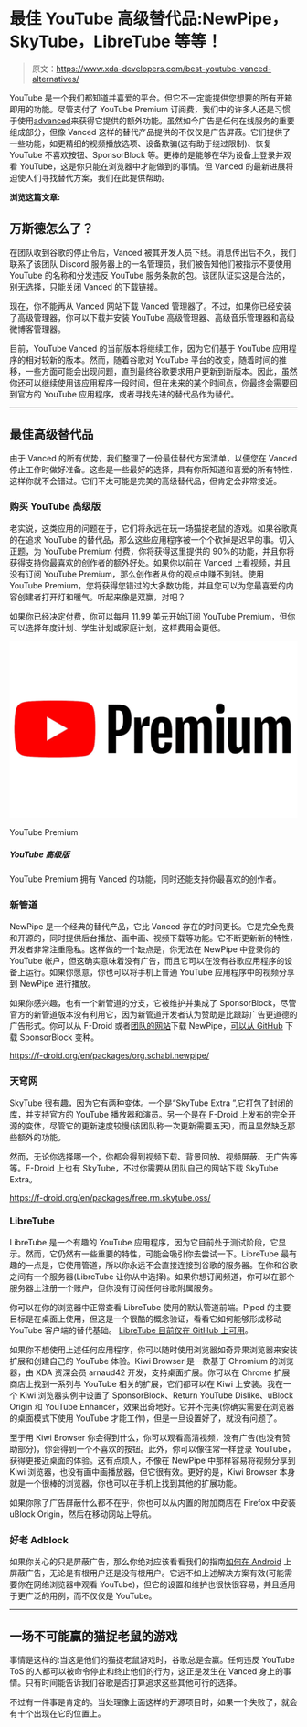 # 最佳 YouTube 高级替代品:NewPipe，SkyTube，LibreTube 等等！

> 原文：<https://www.xda-developers.com/best-youtube-vanced-alternatives/>

YouTube 是一个我们都知道并喜爱的平台。但它不一定能提供您想要的所有开箱即用的功能。尽管支付了 YouTube Premium 订阅费，我们中的许多人还是习惯于使用[advanced](https://www.xda-developers.com/youtube-vanced-apk/)来获得它提供的额外功能。虽然如今广告是任何在线服务的重要组成部分，但像 Vanced 这样的替代产品提供的不仅仅是广告屏蔽。它们提供了一些功能，如更精细的视频播放选项、设备欺骗(这有助于绕过限制)、恢复 YouTube 不喜欢按钮、SponsorBlock 等。更棒的是能够在华为设备上登录并观看 YouTube，这是你只能在浏览器中才能做到的事情。但 Vanced 的最新进展将迫使人们寻找替代方案，我们在此提供帮助。

**浏览这篇文章:**

## 万斯德怎么了？

在团队收到谷歌的停止令后，Vanced 被其开发人员下线。消息传出后不久，我们联系了该团队 Discord 服务器上的一名管理员，我们被告知他们被指示不要使用 YouTube 的名称和分发违反 YouTube 服务条款的包。该团队证实这是合法的，别无选择，只能关闭 Vanced 的下载链接。

现在，你不能再从 Vanced 网站下载 Vanced 管理器了。不过，如果你已经安装了高级管理器，你可以下载并安装 YouTube 高级管理器、高级音乐管理器和高级微博客管理器。

目前，YouTube Vanced 的当前版本将继续工作，因为它们基于 YouTube 应用程序的相对较新的版本。然而，随着谷歌对 YouTube 平台的改变，随着时间的推移，一些方面可能会出现问题，直到最终谷歌要求用户更新到新版本。因此，虽然你还可以继续使用该应用程序一段时间，但在未来的某个时间点，你最终会需要回到官方的 YouTube 应用程序，或者寻找先进的替代品作为替代。

* * *

## 最佳高级替代品

由于 Vanced 的所有优势，我们整理了一份最佳替代方案清单，以便您在 Vanced 停止工作时做好准备。这些是一些最好的选择，具有你所知道和喜爱的所有特性，这样你就不会错过。它们不太可能是完美的高级替代品，但肯定会非常接近。

### 购买 YouTube 高级版

老实说，这类应用的问题在于，它们将永远在玩一场猫捉老鼠的游戏。如果谷歌真的在追求 YouTube 的替代品，那么这些应用程序被一个个砍掉是迟早的事。切入正题，为 YouTube Premium 付费，你将获得这里提供的 90%的功能，并且你将获得支持你最喜欢的创作者的额外好处。如果你以前在 Vanced 上看视频，并且没有订阅 YouTube Premium，那么创作者从你的观点中赚不到钱。使用 YouTube Premium，您将获得您错过的大多数功能，并且您可以为您最喜爱的内容创建者打开灯和暖气。听起来像是双赢，对吧？

如果你已经决定付费，你可以每月 11.99 美元开始订阅 YouTube Premium，但你可以选择年度计划、学生计划或家庭计划，这样费用会更低。

 <picture>![YouTube Premium has 90% of the features of Vanced whilst also giving you the ability to support your favorite creators.](img/21aa00752ca84291fbe696c9b6202223.png)</picture> 

YouTube Premium

##### YouTube 高级版

YouTube Premium 拥有 Vanced 的功能，同时还能支持你最喜欢的创作者。

### 新管道

NewPipe 是一个经典的替代产品，它比 Vanced 存在的时间更长。它是完全免费和开源的，同时提供后台播放、画中画、视频下载等功能。它不断更新新的特性，开发者非常注重隐私。这样做的一个缺点是，你无法在 NewPipe 中登录你的 YouTube 帐户，但这确实意味着没有广告，而且它可以在没有谷歌应用程序的设备上运行。如果你愿意，你也可以将手机上普通 YouTube 应用程序中的视频分享到 NewPipe 进行播放。

如果你感兴趣，也有一个新管道的分支，它被维护并集成了 SponsorBlock，尽管官方的新管道版本没有利用它，因为新管道开发者认为赞助是比跟踪广告更道德的广告形式。你可以从 F-Droid 或者[团队的网站](https://newpipe.net/)下载 NewPipe，[可以从 GitHub](https://github.com/polymorphicshade/NewPipe) 下载 SponsorBlock 变种。

https://f-droid.org/en/packages/org.schabi.newpipe/

### 天穹网

SkyTube 很有趣，因为它有两种变体。一个是“SkyTube Extra ”,它打包了封闭的库，并支持官方的 YouTube 播放器和演员。另一个是在 F-Droid 上发布的完全开源的变体，尽管它的更新速度较慢(该团队称一次更新需要五天)，而且显然缺乏那些额外的功能。

然而，无论你选择哪一个，你都会得到视频下载、背景回放、视频屏蔽、无广告等等。F-Droid 上也有 SkyTube，不过你需要从团队自己的网站下载 SkyTube Extra。

https://f-droid.org/en/packages/free.rm.skytube.oss/

### LibreTube

LibreTube 是一个有趣的 YouTube 应用程序，因为它目前处于测试阶段，它显示。然而，它仍然有一些重要的特性，可能会吸引你去尝试一下。LibreTube 最有趣的一点是，它使用管道，所以你永远不会直接连接到谷歌的服务器。在你和谷歌之间有一个服务器(LibreTube 让你从中选择)。如果你想订阅频道，你可以在那个服务器上注册一个账户，但你没有订阅任何谷歌附属服务。

你可以在你的浏览器中正常查看 LibreTube 使用的默认管道前端。Piped 的主要目标是在桌面上使用，但这是一个很酷的概念验证，看看它如何能够形成移动 YouTube 客户端的替代基础。 [LibreTube 目前仅在 GitHub 上可用](https://github.com/libre-tube/LibreTube/releases)。

如果你不想使用上述任何应用程序，你可以随时使用浏览器如奇异果浏览器来安装扩展和创建自己的 YouTube 体验。Kiwi Browser 是一款基于 Chromium 的浏览器，由 XDA 资深会员 arnaud42 开发，支持桌面扩展。你可以在 Chrome 扩展商店上找到一系列与 YouTube 相关的扩展，它们都可以在 Kiwi 上安装。我在一个 Kiwi 浏览器实例中设置了 SponsorBlock、Return YouTube Dislike、uBlock Origin 和 YouTube Enhancer，效果出奇地好。它并不完美(你确实需要在浏览器的桌面模式下使用 YouTube 才能工作)，但是一旦设置好了，就没有问题了。

至于用 Kiwi Browser 你会得到什么，你可以观看高清视频，没有广告(也没有赞助部分)，你会得到一个不喜欢的按钮。此外，你可以像往常一样登录 YouTube，获得更接近桌面的体验。这有点烦人，不像在 NewPipe 中那样容易将视频分享到 Kiwi 浏览器，也没有画中画播放器，但它很有效。更好的是，Kiwi Browser 本身就是一个很棒的浏览器，你也可以在手机上找到其他的扩展功能。

如果你除了广告屏蔽什么都不在乎，你也可以从内置的附加商店在 Firefox 中安装 uBlock Origin，然后在移动网站上导航。

### 好老 Adblock

如果你关心的只是屏蔽广告，那么你绝对应该看看我们的指南[如何在 Android](https://www.xda-developers.com/block-ads-on-android/) 上屏蔽广告，无论是有根用户还是没有根用户。它远不如上述解决方案有效(可能需要你在网络浏览器中观看 YouTube)，但它的设置和维护也很快很容易，并且适用于更广泛的用例，而不仅仅是 YouTube。

* * *

## 一场不可能赢的猫捉老鼠的游戏

事情是这样的:当这是他们的猫捉老鼠游戏时，谷歌总是会赢。任何违反 YouTube ToS 的人都可以被命令停止和终止他们的行为，这正是发生在 Vanced 身上的事情。只有时间能告诉我们谷歌是否打算追求这些其他可行的选择。

不过有一件事是肯定的。当处理像上面这样的开源项目时，如果一个失败了，就会有十个出现在它的位置上。